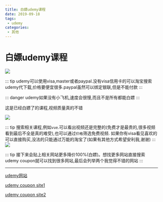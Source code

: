 ```yaml
---
title: 白嫖udemy课程
date: 2019-09-18
tags:
 - udemy
categories: 
 - 其他
---
```


# 白嫖udemy课程

![](/img/other/2019/0918/header.png)

::: tip
udemy可以使用visa,master或者paypal.没有visa信用卡的可以淘宝搜索udemy代下载,价格要便宜很多.paypal虽然可以绑定银联,但是不能付款
:::

::: danger
udemy如果没有小飞机,速度会很慢,而且不是所有都能白嫖
:::

这是已经白嫖了的课程,视频质量真的不错

![](/img/other/2019/0918/p1.png)

::: tip
搜索相关课程,例如`vue`.可以看出视频还是完整的(免费才是最贵的,很多视频看到最后不全是真的难受),也可以通过`价格`筛选免费视频.
如果你有visa看见喜欢的可以直接购买,没法的只能通过万能的淘宝了(如果有其他方式希望安利我,谢谢)
:::
![](/img/other/2019/0918/p2.png)

::: tip
接下来会贴上相关网站更多降价100%(白嫖)。想找更多网站直接搜索udemy coupon就可以找到很多网站,最后会列举两个我觉得不错的网站
:::

---

[udemy网站](https://www.udemy.com/)

[udemy coupon site1](https://www.discudemy.com/)

[udemy coupon site2](https://udemycoupon.learnviral.com/)

